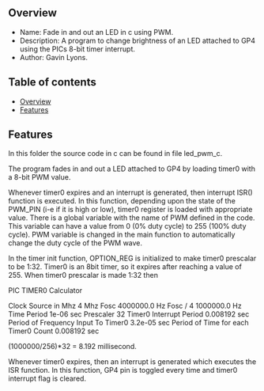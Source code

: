 
Overview
--------------------------------------------
* Name: Fade in and out an LED in c using PWM.
* Description: A program to change brightness of an LED attached to GP4 using the PICs 
8-bit timer interrupt. 
* Author: Gavin Lyons.

Table of contents
---------------------------

  * [Overview](#overview)
  * [Features](#features)


Features
----------------------

In this folder the source code in c can be found in file led_pwm_c.

The program fades in and out a LED attached to GP4 by loading timer0 with a 8-bit PWM value.

Whenever timer0 expires and an interrupt is generated, then interrupt ISR() function is executed. In this function, depending upon the state of the PWM_PIN (i-e if it is high or low), timer0 register is loaded with appropriate value. There is a global variable with the name of PWM defined in the code. This variable can have a value from 0 (0% duty cycle) to 255 (100% duty cycle).  PWM variable is changed in the main function to automatically change the duty cycle of the PWM wave. 

In the timer init  function, OPTION_REG is initialized to make timer0 prescalar to be 1:32. Timer0 is an 8bit timer, so it expires after reaching a value of 255. When timer0 prescalar is made 1:32 then 	   

PIC TIMER0 Calculator
 
Clock Source in Mhz                   4 Mhz
Fosc                                  4000000.0 Hz
Fosc / 4                              1000000.0 Hz
Time Period                           1e-06 sec
Prescaler                             32
Timer0 Interrupt Period               0.008192 sec
Period of Frequency Input To Timer0   3.2e-05 sec
Period of Time for each Timer0 Count  0.008192 sec

(1000000/256)*32 = 8.192 millisecond.

Whenever timer0 expires, then an interrupt is generated which executes the ISR function. In this function, GP4 pin is toggled every time and timer0 interrupt flag is cleared.




